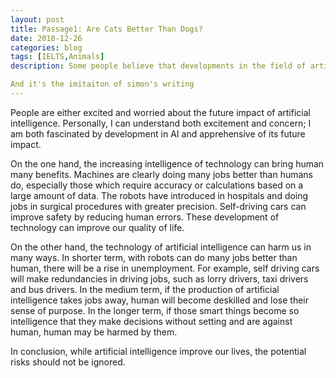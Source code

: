 ```yaml
---
layout: post
title: Passage1: Are Cats Better Than Dogs?
date: 2018-12-26
categories: blog
tags: [IELTS,Animals]
description: Some people believe that developments in the field of artificial intelligence will have a positive impact on our lives in the near future. Others, by contrast, are worried that we are not prepared for a world in which computers are more intelligent than humans. Discuss both of these views and give your own opinion.

And it's the imitaiton of simon's writing
---
```


People are either excited and worried about the future impact of artificial intelligence. Personally, I can understand both excitement and concern; I am both fascinated by development in AI and apprehensive of its future impact.

On the one hand, the increasing intelligence of technology can bring human many benefits. Machines are clearly doing many jobs better than humans do, especially those which require accuracy or calculations based on a large amount of data. The robots have introduced in hospitals and doing jobs in surgical procedures with greater precision. Self-driving cars can improve safety by reducing human errors. These development of technology can improve our quality of life.

On the other hand, the technology of artificial intelligence can harm us in many ways. In shorter term, with robots can do many jobs better than human, there will be a rise in unemployment. For example, self driving cars will make redundancies in driving jobs, such as lorry drivers, taxi drivers and bus drivers. In the medium term, if the production of artificial intelligence takes jobs away, human will become deskilled and lose their sense of purpose. In the longer term, if those smart things become so intelligence that they make decisions without setting and are against human, human may be harmed by them.

In conclusion, while artificial intelligence improve our lives, the potential risks should not be ignored.














